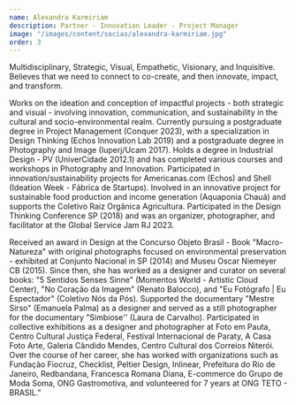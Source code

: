 ```yaml
---
name: Alexandra Karmiriam
description: Partner - Innovation Leader - Project Manager
image: "/images/content/socias/alexandra-karmiriam.jpg"
order: 3
---
```


Multidisciplinary, Strategic, Visual, Empathetic, Visionary, and Inquisitive. Believes that we need to connect to co-create, and then innovate, impact, and transform.

Works on the ideation and conception of impactful projects - both strategic and visual - involving innovation, communication, and sustainability in the cultural and socio-environmental realm. Currently pursuing a postgraduate degree in Project Management (Conquer 2023), with a specialization in Design Thinking (Echos Innovation Lab 2019) and a postgraduate degree in Photography and Image (Iuperj/Ucam 2017). Holds a degree in Industrial Design - PV (UniverCidade 2012.1) and has completed various courses and workshops in Photography and Innovation. Participated in innovation/sustainability projects for Americanas.com (Echos) and Shell (Ideation Week - Fábrica de Startups). Involved in an innovative project for sustainable food production and income generation (Aquaponia Chauá) and supports the Coletivo Raiz Orgânica Agricultura. Participated in the Design Thinking Conference SP (2018) and was an organizer, photographer, and facilitator at the Global Service Jam RJ 2023.

Received an award in Design at the Concurso Objeto Brasil - Book "Macro-Natureza" with original photographs focused on environmental preservation - exhibited at Conjunto Nacional in SP (2014) and Museu Oscar Niemeyer CB (2015). Since then, she has worked as a designer and curator on several books: "5 Sentidos Senses Sinne" (Momentos World - Artistic Cloud Center), "No Coração da Imagem" (Renato Balocco), and "Eu Fotógrafo | Eu Espectador" (Coletivo Nós da Pós). Supported the documentary "Mestre Sirso" (Emanuela Palma) as a designer and served as a still photographer for the documentary "Simbiose'' (Laura de Carvalho). Participated in collective exhibitions as a designer and photographer at Foto em Pauta, Centro Cultural Justiça Federal, Festival Internacional de Paraty, A Casa Foto Arte, Galeria Cândido Mendes, Centro Cultural dos Correios Niterói. Over the course of her career, she has worked with organizations such as Fundação Fiocruz, Checklist, Peltier Design, Inlinear, Prefeitura do Rio de Janeiro, Redbandana, Francesca Romana Diana, E-commerce do Grupo de Moda Soma, ONG Gastromotiva, and volunteered for 7 years at ONG TETO - BRASIL."
